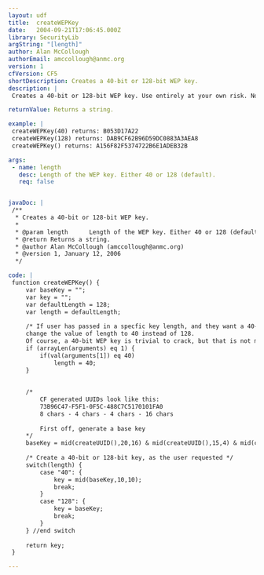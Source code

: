 ```yaml
---
layout: udf
title:  createWEPKey
date:   2004-09-21T17:06:45.000Z
library: SecurityLib
argString: "[length]"
author: Alan McCollough
authorEmail: amccollough@anmc.org
version: 1
cfVersion: CF5
shortDescription: Creates a 40-bit or 128-bit WEP key.
description: |
 Creates a 40-bit or 128-bit WEP key. Use entirely at your own risk. No security is implied or provided by using this. This function simply creates a key for you.

returnValue: Returns a string.

example: |
 createWEPKey(40) returns: B053D17A22
 createWEPKey(128) returns: DAB9CF62B96D59DC0883A3AEA8
 createWEPKey() returns: A156F82F5374722B6E1ADEB32B

args:
 - name: length
   desc: Length of the WEP key. Either 40 or 128 (default).
   req: false


javaDoc: |
 /**
  * Creates a 40-bit or 128-bit WEP key.
  * 
  * @param length      Length of the WEP key. Either 40 or 128 (default). (Optional)
  * @return Returns a string. 
  * @author Alan McCollough (amccollough@anmc.org) 
  * @version 1, January 12, 2006 
  */

code: |
 function createWEPKey() {
     var baseKey = "";
     var key = "";
     var defaultLength = 128;
     var length = defaultLength;
     
     /* If user has passed in a specfic key length, and they want a 40-bit key,
     change the value of length to 40 instead of 128.
     Of course, a 40-bit WEP key is trivial to crack, but that is not my problem. */
     if (arrayLen(arguments) eq 1) {
         if(val(arguments[1]) eq 40)
             length = 40;
     }
     
         
     /* 
         CF generated UUIDs look like this:
         73B96C47-F5F1-0F5C-488C7C5170101FA0
         8 chars - 4 chars - 4 chars - 16 chars
         
         First off, generate a base key
     */
     baseKey = mid(createUUID(),20,16) & mid(createUUID(),15,4) & mid(createUUID(),10,4) & mid(createUUID(),25,2);
     
     /* Create a 40-bit or 128-bit key, as the user requested */
     switch(length) {
         case "40": {
             key = mid(baseKey,10,10);
             break;
         }
         case "128": {
             key = baseKey;
             break;
         }
     } //end switch
     
     return key;
 }

---
```


